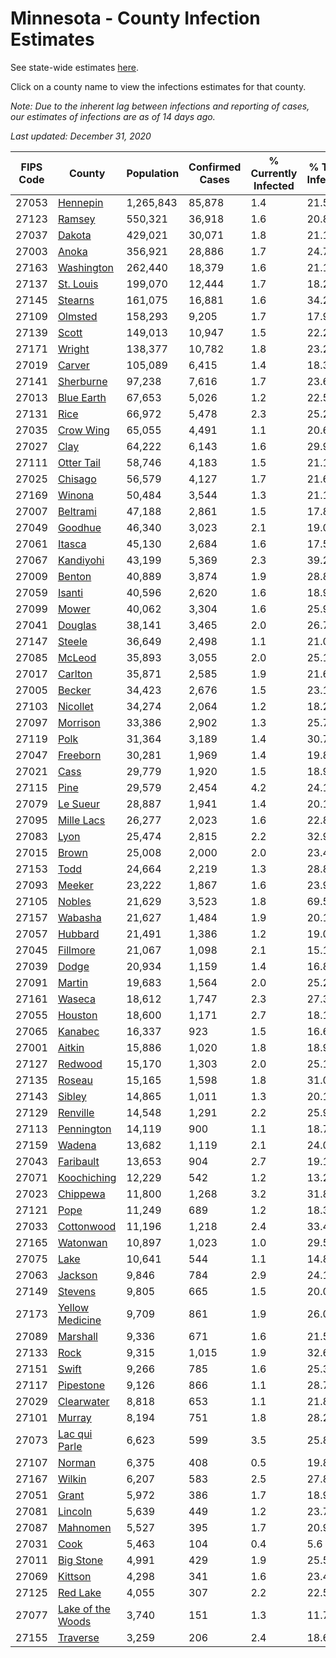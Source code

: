 # Minnesota - County Infection Estimates

See state-wide estimates [here](/infections/us-mn).

Click on a county name to view the infections estimates for that county.

*Note: Due to the inherent lag between infections and reporting of cases, our estimates of infections are as of 14 days ago.*

*Last updated: December 31, 2020*

|   FIPS Code |                                 County |   Population |   Confirmed Cases |   % Currently Infected |   % Total Infected |
|-------------|----------------------------------------|--------------|-------------------|------------------------|--------------------|
|       27053 |                   [Hennepin](hennepin) |    1,265,843 |            85,878 |                    1.4 |               21.5 |
|       27123 |                       [Ramsey](ramsey) |      550,321 |            36,918 |                    1.6 |               20.8 |
|       27037 |                       [Dakota](dakota) |      429,021 |            30,071 |                    1.8 |               21.1 |
|       27003 |                         [Anoka](anoka) |      356,921 |            28,886 |                    1.7 |               24.7 |
|       27163 |               [Washington](washington) |      262,440 |            18,379 |                    1.6 |               21.1 |
|       27137 |                 [St. Louis](st.-louis) |      199,070 |            12,444 |                    1.7 |               18.2 |
|       27145 |                     [Stearns](stearns) |      161,075 |            16,881 |                    1.6 |               34.2 |
|       27109 |                     [Olmsted](olmsted) |      158,293 |             9,205 |                    1.7 |               17.9 |
|       27139 |                         [Scott](scott) |      149,013 |            10,947 |                    1.5 |               22.2 |
|       27171 |                       [Wright](wright) |      138,377 |            10,782 |                    1.8 |               23.2 |
|       27019 |                       [Carver](carver) |      105,089 |             6,415 |                    1.4 |               18.3 |
|       27141 |                 [Sherburne](sherburne) |       97,238 |             7,616 |                    1.7 |               23.6 |
|       27013 |               [Blue Earth](blue-earth) |       67,653 |             5,026 |                    1.2 |               22.5 |
|       27131 |                           [Rice](rice) |       66,972 |             5,478 |                    2.3 |               25.2 |
|       27035 |                 [Crow Wing](crow-wing) |       65,055 |             4,491 |                    1.1 |               20.6 |
|       27027 |                           [Clay](clay) |       64,222 |             6,143 |                    1.6 |               29.9 |
|       27111 |               [Otter Tail](otter-tail) |       58,746 |             4,183 |                    1.5 |               21.1 |
|       27025 |                     [Chisago](chisago) |       56,579 |             4,127 |                    1.7 |               21.6 |
|       27169 |                       [Winona](winona) |       50,484 |             3,544 |                    1.3 |               21.1 |
|       27007 |                   [Beltrami](beltrami) |       47,188 |             2,861 |                    1.5 |               17.8 |
|       27049 |                     [Goodhue](goodhue) |       46,340 |             3,023 |                    2.1 |               19.0 |
|       27061 |                       [Itasca](itasca) |       45,130 |             2,684 |                    1.6 |               17.5 |
|       27067 |                 [Kandiyohi](kandiyohi) |       43,199 |             5,369 |                    2.3 |               39.2 |
|       27009 |                       [Benton](benton) |       40,889 |             3,874 |                    1.9 |               28.8 |
|       27059 |                       [Isanti](isanti) |       40,596 |             2,620 |                    1.6 |               18.9 |
|       27099 |                         [Mower](mower) |       40,062 |             3,304 |                    1.6 |               25.9 |
|       27041 |                     [Douglas](douglas) |       38,141 |             3,465 |                    2.0 |               26.7 |
|       27147 |                       [Steele](steele) |       36,649 |             2,498 |                    1.1 |               21.0 |
|       27085 |                       [McLeod](mcleod) |       35,893 |             3,055 |                    2.0 |               25.1 |
|       27017 |                     [Carlton](carlton) |       35,871 |             2,585 |                    1.9 |               21.6 |
|       27005 |                       [Becker](becker) |       34,423 |             2,676 |                    1.5 |               23.1 |
|       27103 |                   [Nicollet](nicollet) |       34,274 |             2,064 |                    1.2 |               18.2 |
|       27097 |                   [Morrison](morrison) |       33,386 |             2,902 |                    1.3 |               25.7 |
|       27119 |                           [Polk](polk) |       31,364 |             3,189 |                    1.4 |               30.7 |
|       27047 |                   [Freeborn](freeborn) |       30,281 |             1,969 |                    1.4 |               19.8 |
|       27021 |                           [Cass](cass) |       29,779 |             1,920 |                    1.5 |               18.9 |
|       27115 |                           [Pine](pine) |       29,579 |             2,454 |                    4.2 |               24.1 |
|       27079 |                   [Le Sueur](le-sueur) |       28,887 |             1,941 |                    1.4 |               20.1 |
|       27095 |               [Mille Lacs](mille-lacs) |       26,277 |             2,023 |                    1.6 |               22.8 |
|       27083 |                           [Lyon](lyon) |       25,474 |             2,815 |                    2.2 |               32.9 |
|       27015 |                         [Brown](brown) |       25,008 |             2,000 |                    2.0 |               23.4 |
|       27153 |                           [Todd](todd) |       24,664 |             2,219 |                    1.3 |               28.8 |
|       27093 |                       [Meeker](meeker) |       23,222 |             1,867 |                    1.6 |               23.9 |
|       27105 |                       [Nobles](nobles) |       21,629 |             3,523 |                    1.8 |               69.5 |
|       27157 |                     [Wabasha](wabasha) |       21,627 |             1,484 |                    1.9 |               20.1 |
|       27057 |                     [Hubbard](hubbard) |       21,491 |             1,386 |                    1.2 |               19.0 |
|       27045 |                   [Fillmore](fillmore) |       21,067 |             1,098 |                    2.1 |               15.1 |
|       27039 |                         [Dodge](dodge) |       20,934 |             1,159 |                    1.4 |               16.8 |
|       27091 |                       [Martin](martin) |       19,683 |             1,564 |                    2.0 |               25.2 |
|       27161 |                       [Waseca](waseca) |       18,612 |             1,747 |                    2.3 |               27.3 |
|       27055 |                     [Houston](houston) |       18,600 |             1,171 |                    2.7 |               18.1 |
|       27065 |                     [Kanabec](kanabec) |       16,337 |               923 |                    1.5 |               16.6 |
|       27001 |                       [Aitkin](aitkin) |       15,886 |             1,020 |                    1.8 |               18.9 |
|       27127 |                     [Redwood](redwood) |       15,170 |             1,303 |                    2.0 |               25.1 |
|       27135 |                       [Roseau](roseau) |       15,165 |             1,598 |                    1.8 |               31.0 |
|       27143 |                       [Sibley](sibley) |       14,865 |             1,011 |                    1.3 |               20.1 |
|       27129 |                   [Renville](renville) |       14,548 |             1,291 |                    2.2 |               25.9 |
|       27113 |               [Pennington](pennington) |       14,119 |               900 |                    1.1 |               18.7 |
|       27159 |                       [Wadena](wadena) |       13,682 |             1,119 |                    2.1 |               24.0 |
|       27043 |                 [Faribault](faribault) |       13,653 |               904 |                    2.7 |               19.1 |
|       27071 |             [Koochiching](koochiching) |       12,229 |               542 |                    1.2 |               13.2 |
|       27023 |                   [Chippewa](chippewa) |       11,800 |             1,268 |                    3.2 |               31.8 |
|       27121 |                           [Pope](pope) |       11,249 |               689 |                    1.2 |               18.3 |
|       27033 |               [Cottonwood](cottonwood) |       11,196 |             1,218 |                    2.4 |               33.4 |
|       27165 |                   [Watonwan](watonwan) |       10,897 |             1,023 |                    1.0 |               29.5 |
|       27075 |                           [Lake](lake) |       10,641 |               544 |                    1.1 |               14.8 |
|       27063 |                     [Jackson](jackson) |        9,846 |               784 |                    2.9 |               24.1 |
|       27149 |                     [Stevens](stevens) |        9,805 |               665 |                    1.5 |               20.0 |
|       27173 |     [Yellow Medicine](yellow-medicine) |        9,709 |               861 |                    1.9 |               26.0 |
|       27089 |                   [Marshall](marshall) |        9,336 |               671 |                    1.6 |               21.5 |
|       27133 |                           [Rock](rock) |        9,315 |             1,015 |                    1.9 |               32.6 |
|       27151 |                         [Swift](swift) |        9,266 |               785 |                    1.6 |               25.3 |
|       27117 |                 [Pipestone](pipestone) |        9,126 |               866 |                    1.1 |               28.7 |
|       27029 |               [Clearwater](clearwater) |        8,818 |               653 |                    1.1 |               21.8 |
|       27101 |                       [Murray](murray) |        8,194 |               751 |                    1.8 |               28.2 |
|       27073 |         [Lac qui Parle](lac-qui-parle) |        6,623 |               599 |                    3.5 |               25.8 |
|       27107 |                       [Norman](norman) |        6,375 |               408 |                    0.5 |               19.8 |
|       27167 |                       [Wilkin](wilkin) |        6,207 |               583 |                    2.5 |               27.8 |
|       27051 |                         [Grant](grant) |        5,972 |               386 |                    1.7 |               18.9 |
|       27081 |                     [Lincoln](lincoln) |        5,639 |               449 |                    1.2 |               23.7 |
|       27087 |                   [Mahnomen](mahnomen) |        5,527 |               395 |                    1.7 |               20.9 |
|       27031 |                           [Cook](cook) |        5,463 |               104 |                    0.4 |                5.6 |
|       27011 |                 [Big Stone](big-stone) |        4,991 |               429 |                    1.9 |               25.5 |
|       27069 |                     [Kittson](kittson) |        4,298 |               341 |                    1.6 |               23.4 |
|       27125 |                   [Red Lake](red-lake) |        4,055 |               307 |                    2.2 |               22.5 |
|       27077 | [Lake of the Woods](lake-of-the-woods) |        3,740 |               151 |                    1.3 |               11.7 |
|       27155 |                   [Traverse](traverse) |        3,259 |               206 |                    2.4 |               18.6 |
